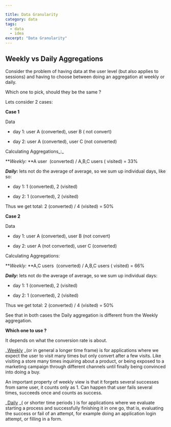 ```yaml
---

title: Data Granularity
category: data
tags:
  - data
  - idea
excerpt: "Data Granularity"
---
```

## Weekly vs Daily Aggregations

Consider the problem of having data at the user level (but also applies to sessions) and having to choose between doing an aggregation at weekly or daily.

Which one to pick, should they be the same ?

Lets consider 2 cases:   

**Case 1**

Data

*   day 1: user A (converted), user B ( not convert)  

*   day 2: user A (converted), user C (not converted)   

Calculating Aggregations_:_

**_Weekly:_ **A user  (converted) / A,B,C users ( visited) = 33%

**_Daily:_** lets not do the average of average, so we sum up individual days, like so:

*   day 1: 1 (converted), 2 (visited)  

*   day 2: 1 (converted), 2 (visited)

Thus we get total: 2 (converted) / 4 (visited) = 50%

**Case 2**

Data

*   day 1: user A (converted), user B (not convert)  

*   day 2: user A (not converted), user C (converted)  

Calculating Aggregations:

**_Weekly:_ **A,C users  (converted) / A,B,C users ( visited) = 66%

**_Daily:_** lets not do the average of average, so we sum up individual days:

*   day 1: 1 (converted), 2 (visited)  

*   day 2: 1 (converted), 2 (visited)

Thus we get total: 2 (converted) / 4 (visited) = 50%

See that in both cases the Daily aggregation is different from the Weekly aggregation. 

**Which one to use ?**

It depends on what the conversion rate is about. 

_<u>Weekly</u> _(or in general a longer time frame) is for applications where we expect the user to visit many times but only convert after a few visits. Like visiting a store many times inquiring about a product, or being exposed to a marketing campaign through different channels until finally being convinced into doing a buy.

An important property of weekly view is that it forgets several successes from same user, it counts only as 1\. Can happen that user fails several times, succeeds once and counts as success.

_<u>Daily</u> _( or shorter time periods ) is for applications where we evaluate starting a process and successfully finishing it in one go, that is, evaluating the success or fail of an attempt, for example doing an application login attempt, or filling in a form.